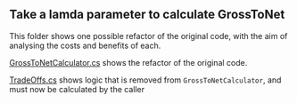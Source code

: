 ## Take a lamda parameter to calculate GrossToNet

This folder shows one possible refactor of the original code, with the aim of analysing the costs and benefits of each.

[GrossToNetCalculator.cs](./GrossToNetCalculator.cs) shows the refactor of the original code.

[TradeOffs.cs](./TradeOffs.cs) shows logic that is removed from `GrossToNetCalculator`, and must now be calculated by the caller

